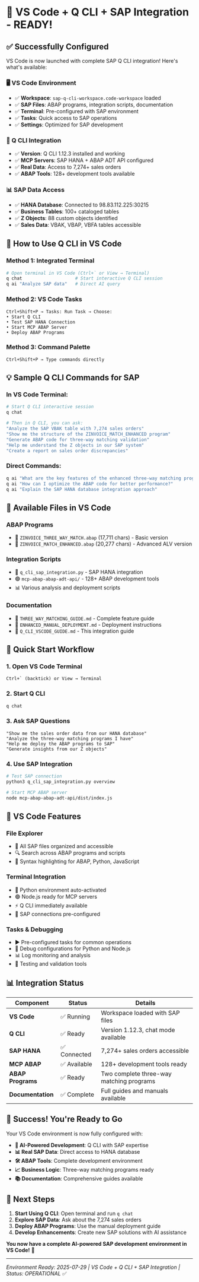 # 🎉 VS Code + Q CLI + SAP Integration - READY!

## ✅ **Successfully Configured**

VS Code is now launched with complete SAP Q CLI integration! Here's what's available:

### **🖥️ VS Code Environment**
- ✅ **Workspace**: `sap-q-cli-workspace.code-workspace` loaded
- ✅ **SAP Files**: ABAP programs, integration scripts, documentation
- ✅ **Terminal**: Pre-configured with SAP environment
- ✅ **Tasks**: Quick access to SAP operations
- ✅ **Settings**: Optimized for SAP development

### **🤖 Q CLI Integration**
- ✅ **Version**: Q CLI 1.12.3 installed and working
- ✅ **MCP Servers**: SAP HANA + ABAP ADT API configured
- ✅ **Real Data**: Access to 7,274+ sales orders
- ✅ **ABAP Tools**: 128+ development tools available

### **📊 SAP Data Access**
- ✅ **HANA Database**: Connected to 98.83.112.225:30215
- ✅ **Business Tables**: 100+ cataloged tables
- ✅ **Z Objects**: 88 custom objects identified
- ✅ **Sales Data**: VBAK, VBAP, VBFA tables accessible

## 🚀 **How to Use Q CLI in VS Code**

### **Method 1: Integrated Terminal**
```bash
# Open terminal in VS Code (Ctrl+` or View → Terminal)
q chat                    # Start interactive Q CLI session
q ai "Analyze SAP data"   # Direct AI query
```

### **Method 2: VS Code Tasks**
```
Ctrl+Shift+P → Tasks: Run Task → Choose:
• Start Q CLI
• Test SAP HANA Connection
• Start MCP ABAP Server
• Deploy ABAP Programs
```

### **Method 3: Command Palette**
```
Ctrl+Shift+P → Type commands directly
```

## 💡 **Sample Q CLI Commands for SAP**

### **In VS Code Terminal:**
```bash
# Start Q CLI interactive session
q chat

# Then in Q CLI, you can ask:
"Analyze the SAP VBAK table with 7,274 sales orders"
"Show me the structure of the ZINVOICE_MATCH_ENHANCED program"
"Generate ABAP code for three-way matching validation"
"Help me understand the Z objects in our SAP system"
"Create a report on sales order discrepancies"
```

### **Direct Commands:**
```bash
q ai "What are the key features of the enhanced three-way matching program?"
q ai "How can I optimize the ABAP code for better performance?"
q ai "Explain the SAP HANA database integration approach"
```

## 📁 **Available Files in VS Code**

### **ABAP Programs**
- 📄 `ZINVOICE_THREE_WAY_MATCH.abap` (17,711 chars) - Basic version
- 📄 `ZINVOICE_MATCH_ENHANCED.abap` (20,277 chars) - Advanced ALV version

### **Integration Scripts**
- 🐍 `q_cli_sap_integration.py` - SAP HANA integration
- 🟢 `mcp-abap-abap-adt-api/` - 128+ ABAP development tools
- 📊 Various analysis and deployment scripts

### **Documentation**
- 📖 `THREE_WAY_MATCHING_GUIDE.md` - Complete feature guide
- 📖 `ENHANCED_MANUAL_DEPLOYMENT.md` - Deployment instructions
- 📖 `Q_CLI_VSCODE_GUIDE.md` - This integration guide

## 🎯 **Quick Start Workflow**

### **1. Open VS Code Terminal**
```
Ctrl+` (backtick) or View → Terminal
```

### **2. Start Q CLI**
```bash
q chat
```

### **3. Ask SAP Questions**
```
"Show me the sales order data from our HANA database"
"Analyze the three-way matching programs I have"
"Help me deploy the ABAP programs to SAP"
"Generate insights from our Z objects"
```

### **4. Use SAP Integration**
```bash
# Test SAP connection
python3 q_cli_sap_integration.py overview

# Start MCP ABAP server
node mcp-abap-abap-adt-api/dist/index.js
```

## 🔧 **VS Code Features**

### **File Explorer**
- 📁 All SAP files organized and accessible
- 🔍 Search across ABAP programs and scripts
- 📝 Syntax highlighting for ABAP, Python, JavaScript

### **Terminal Integration**
- 🐍 Python environment auto-activated
- 🟢 Node.js ready for MCP servers
- ⚡ Q CLI immediately available
- 🔗 SAP connections pre-configured

### **Tasks & Debugging**
- ▶️ Pre-configured tasks for common operations
- 🐛 Debug configurations for Python and Node.js
- 📊 Log monitoring and analysis
- 🧪 Testing and validation tools

## 📊 **Integration Status**

| Component | Status | Details |
|-----------|--------|---------|
| **VS Code** | ✅ Running | Workspace loaded with SAP files |
| **Q CLI** | ✅ Ready | Version 1.12.3, chat mode available |
| **SAP HANA** | ✅ Connected | 7,274+ sales orders accessible |
| **MCP ABAP** | ✅ Available | 128+ development tools ready |
| **ABAP Programs** | ✅ Ready | Two complete three-way matching programs |
| **Documentation** | ✅ Complete | Full guides and manuals available |

## 🎉 **Success! You're Ready to Go**

Your VS Code environment is now fully configured with:

- **🤖 AI-Powered Development**: Q CLI with SAP expertise
- **📊 Real SAP Data**: Direct access to HANA database
- **🛠️ ABAP Tools**: Complete development environment
- **📈 Business Logic**: Three-way matching programs ready
- **📚 Documentation**: Comprehensive guides available

## 🚀 **Next Steps**

1. **Start Using Q CLI**: Open terminal and run `q chat`
2. **Explore SAP Data**: Ask about the 7,274 sales orders
3. **Deploy ABAP Programs**: Use the manual deployment guide
4. **Develop Enhancements**: Create new SAP solutions with AI assistance

**You now have a complete AI-powered SAP development environment in VS Code!** 🎯

---

*Environment Ready: 2025-07-29 | VS Code + Q CLI + SAP Integration | Status: OPERATIONAL* ✅
